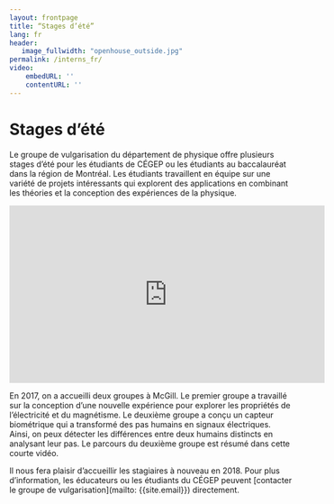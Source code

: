 ```yaml
---
layout: frontpage
title: “Stages d’été”
lang: fr
header:
   image_fullwidth: "openhouse_outside.jpg"
permalink: /interns_fr/
video:
    embedURL: ''
    contentURL: ''
---
```


# Stages d’été
Le groupe de vulgarisation du département de physique offre plusieurs stages d’été pour les étudiants de CÉGEP ou les étudiants au baccalauréat dans la région de Montréal. Les étudiants travaillent en équipe sur une variété de projets intéressants qui explorent des applications en combinant les théories et la  conception des expériences de la physique.

<iframe width="560" height="315" src="https://www.youtube.com/embed/zLNch2v5twc" frameborder="0" allowfullscreen></iframe>

En 2017, on a accueilli deux groupes à McGill. Le premier groupe a travaillé sur la conception d’une nouvelle expérience pour explorer les propriétés de l’électricité et du magnétisme. Le deuxième groupe a conçu un capteur biométrique qui a transformé des pas humains en signaux électriques. Ainsi, on peux détecter les différences entre deux humains distincts en analysant leur pas. Le parcours du deuxième groupe est résumé dans cette courte vidéo. 

Il nous fera plaisir d’accueillir les stagiaires à nouveau en 2018. Pour plus d’information, les éducateurs ou les étudiants du CÉGEP peuvent [contacter le groupe de vulgarisation](mailto: {{site.email}}) directement.
